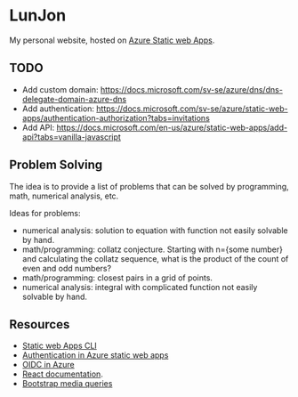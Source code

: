 # LunJon

My personal website, hosted on [Azure Static web Apps](https://azure.microsoft.com/en-us/services/app-service/static/).

## TODO

- Add custom domain: https://docs.microsoft.com/sv-se/azure/dns/dns-delegate-domain-azure-dns
- Add authentication: https://docs.microsoft.com/sv-se/azure/static-web-apps/authentication-authorization?tabs=invitations
- Add API: https://docs.microsoft.com/en-us/azure/static-web-apps/add-api?tabs=vanilla-javascript

## Problem Solving

The idea is to provide a list of problems that can be solved by programming, math, numerical analysis, etc.

Ideas for problems:
 - numerical analysis: solution to equation with function not easily solvable by hand.
 - math/programming: collatz conjecture. Starting with n={some number} and calculating the collatz sequence, what
   is the product of the count of even and odd numbers?
 - math/programming: closest pairs in a grid of points.
 - numerical analysis: integral with complicated function not easily solvable by hand.

## Resources
- [Static web Apps CLI](https://azure.github.io/static-web-apps-cli/)
- [Authentication in Azure static web apps](https://docs.microsoft.com/sv-se/azure/static-web-apps/authentication-authorization?tabs=invitations)
- [OIDC in Azure](https://docs.github.com/en/actions/deployment/security-hardening-your-deployments/configuring-openid-connect-in-azure)
- [React documentation](https://reactjs.org/).
- [Bootstrap media queries](https://getbootstrap.com/docs/5.2/layout/breakpoints/#media-queries)
